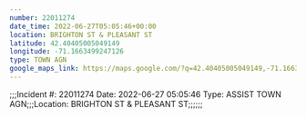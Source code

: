 ```yaml
---
number: 22011274
date_time: 2022-06-27T05:05:46+00:00
location: BRIGHTON ST & PLEASANT ST
latitude: 42.40405005049149
longitude: -71.1663499247126
type: TOWN AGN
google_maps_link: https://maps.google.com/?q=42.40405005049149,-71.1663499247126
---
```


;;;Incident #: 22011274   Date: 2022-06-27 05:05:46    Type: ASSIST TOWN AGN;;;Location: BRIGHTON ST & PLEASANT ST;;;;;;
